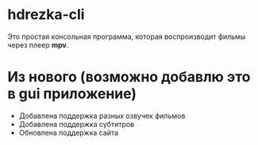 # hdrezka-cli
Это простая консольная программа, которая воспроизводит фильмы через плеер **mpv**.

# Из нового (возможно добавлю это в gui приложение)
* Добавлена поддержка разных озвучек фильмов 
* Добавлена поддержка субтитров
* Обновлена поддержка сайта

